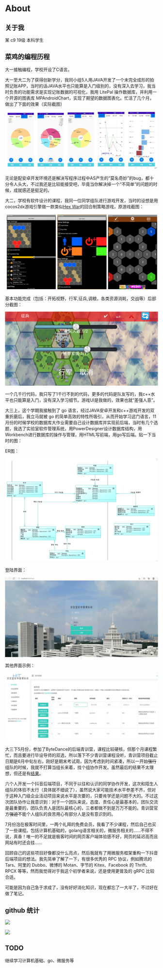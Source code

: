 # About

## 关于我
某 c9 19级 本科学生

## 菜鸡的编程历程
大一接触编程，学校开设了C语言。

大一至大二为了获得创新学分，我同小组5人用JAVA开发了一个未完全成形的拍照记账APP，当时的话JAVA水平也只能算是入门级别的，没有深入去学习，我当时负责的功能需求是实现记账数据的可视化，我用 LitePal 操作数据库，并利用一个开源的图表库 MPAndroidChart，实现了期望的数据图表化。忙活了几个月，做出了下面的效果（实际截图）

![](https://raw.githubusercontent.com/JF-011101/Image_hosting_rep/main/20220824214553.png)

无论是配安卓开发环境还是解决写程序过程中AS产生的“莫名奇妙”的bug，都十分令人头大，不过我还是比较能接受吧，毕竟当你解决掉一个“不简单”的问题的时候，成就感还是挺足的。

大二，学校有软件设计的课程，我同一位同学组队进行游戏开发，当时的设想是用cocos2dx游戏引擎做一款类似[Hex War](https://www.9game.cn/hexwar/)的回合制策略游戏，原游戏截图：

![](https://raw.githubusercontent.com/JF-011101/Image_hosting_rep/main/20220824220618.png)

基本功能完成（包括：开拓视野，行军,征兵,调粮，各类资源消耗，交战等）后部分截图：

![](https://raw.githubusercontent.com/JF-011101/Image_hosting_rep/main/20220928195938.png)


一个几千行代码，我只写了1千行不到的代码，更多的代码是队友写的，我c++水平也只能算是入门，没有深入学习细节。游戏UI是我做的，效果也就“差强人意”。

大三上，这个学期我接触到了 go 语言，经过JAVA安卓开发和c++游戏开发的双重折磨后，我立马就被 go 的简单高效的特性所吸引，从而开始学习这门语言，11月份的时候学校的数据库大作业需要自己设计数据库并实现前后端，当时有几个选题，我选了实验室软件管理系统，用PowerDesigner设计数据库结构，用Workbench进行数据库的操作与管理，用HTML写前端，用go写后端。贴一下当时的图：

ER图：

![](https://raw.githubusercontent.com/JF-011101/Image_hosting_rep/main/20220824223809.png)

登陆界面：

![](https://raw.githubusercontent.com/JF-011101/Image_hosting_rep/main/20220824223935.png)

其他界面示例：

![](https://raw.githubusercontent.com/JF-011101/Image_hosting_rep/main/20220824224127.png)


大三下5月份，参加了ByteDance的后端青训营，课程比较硬核，但那个月课程繁忙，而且要进行毕设导师的双选，所以落下不少青训营课程没听，青训营项目截止日期是6月中旬左右，刚好是期末考试周，因为考虑到时间紧凑，所以一开始~~强行~~组队的时候，我就不打算当组长来着，找个组协作开发。虽然最后的结果不太理想，但还是有[结果](https://github.com/vlinglandy/qxy-dou-yin)。

六个人开发一个抖音后端项目，不同于以往和认识的同学协作开发，这次和陌生人组队的体验不太行（具体就不细说了），虽然说大家可能技术水平参差不齐，但对于这种入门级企业活动项目来说水平是次要的，只要肯学还是问题不大的。不过这次团队协作让我意识到：对于一个团队来说，态度、责任心是最基本的，团队交流是最重要的，团队负责人是团队最核心的，三者都做不到是万万不能的。青训营官方~~强迫~~不能个人组队的良苦用心有部分人是没有意识到的。

7月份泡在极客时间里，一两个礼拜的免费会员，我看了不少课程，然后自己也买了一些课程。包括计算机基础的，golang语言相关的，微服务相关的……不得不说，真香！唯一的不足就是极客时间的网页客户端体验感不好，网页的延迟高而且网站有时还会挂……

回顾自己的这些项目好像都没什么亮点，然后我就有了用微服务框架重构一下抖音后端项目的想法。我先简单了解了一下，有很多优秀的 RPC 协议，例如腾讯的 Tars、阿里的 Dubbo、微博的 Motan、字节的 Kitex、Facebook 的 Thrift、RPCX 等等，然而我觉得对于我这个初学者来说，还是使用更普及的 gRPC 比较合适。

可能是因为自己急于求成了，没有好好消化知识，现在都忘了一大半了，不过好在做了笔记。



## github 统计
![](https://github-readme-stats.vercel.app/api?username=jf-011101&show_icons=true&theme=cobalt&locale=cn)

![](https://github-readme-stats.vercel.app/api/top-langs/?username=jf-011101&hide=java,html&show_icons=true&theme=gruvbox&locale=cn&layout=compact)

## TODO
继续学习计算机基础、go、微服务等


